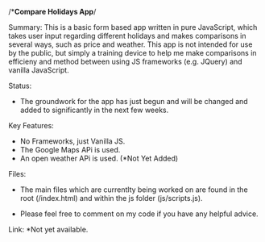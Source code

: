 /***Compare Holidays App**/

Summary:
This is a basic form based app written in pure JavaScript, which takes user input regarding different holidays and makes comparisons in several ways, such as price and weather. This app is
not intended for use by the public, but simply a training device to help me make comparisons in efficieny and method between using JS frameworks (e.g. JQuery) and vanilla JavaScript.


Status:

- The groundwork for the app has just begun and will be changed and added to significantly in the next few weeks.


Key Features:

- No Frameworks, just Vanilla JS.
- The Google Maps APi is used.
- An open weather APi is used. (*Not Yet Added) 

Files:

- The main files which are currentlty being worked on are found in the root (/index.html) and
within the js folder (js/scripts.js).  

- Please feel free to comment on my code if you have any helpful advice.

Link:
*Not yet available.